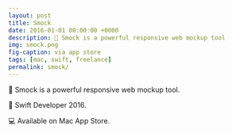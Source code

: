 ```yaml
---
layout: post
title: Smock
date: 2016-01-01 00:00:00 +0000
description: 🎨 Smock is a powerful responsive web mockup tool
img: smock.png
fig-caption: via app store
tags: [mac, swift, freelance]
permalink: smock/
---
```


🎨 Smock is a powerful responsive web mockup tool.

🦆 Swift Developer 2016.

💻 Available on Mac App Store.